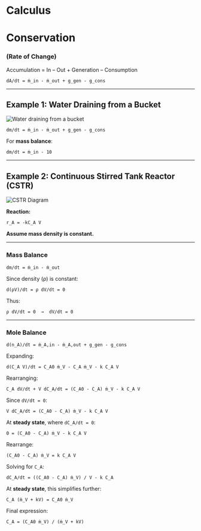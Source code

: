 <!-- # Calculus -->

# Calculus

# Conservation

### (Rate of Change)

Accumulation = In – Out + Generation – Consumption

```
dA/dt = ṁ_in - ṁ_out + g_gen - g_cons
```

______________________________________________________________________

## **Example 1: Water Draining from a Bucket**

![Water draining from a bucket](./image.png)

```
dm/dt = ṁ_in - ṁ_out + g_gen - g_cons
```

For **mass balance**:

```
dm/dt = ṁ_in - 10
```

______________________________________________________________________

## **Example 2: Continuous Stirred Tank Reactor (CSTR)**

![CSTR Diagram](./image.png)

**Reaction:**

```
r_A = -kC_A V
```

**Assume mass density is constant.**

______________________________________________________________________

### **Mass Balance**

```
dm/dt = ṁ_in - ṁ_out
```

Since density (ρ) is constant:

```
d(ρV)/dt = ρ dV/dt = 0
```

Thus:

```
ρ dV/dt = 0  →  dV/dt = 0
```

______________________________________________________________________

### **Mole Balance**

```
d(n_A)/dt = ṁ_A,in - ṁ_A,out + g_gen - g_cons
```

Expanding:

```
d(C_A V)/dt = C_A0 ṁ_V - C_A ṁ_V - k C_A V
```

Rearranging:

```
C_A dV/dt + V dC_A/dt = (C_A0 - C_A) ṁ_V - k C_A V
```

Since `dV/dt = 0`:

```
V dC_A/dt = (C_A0 - C_A) ṁ_V - k C_A V
```

At **steady state**, where `dC_A/dt = 0`:

```
0 = (C_A0 - C_A) ṁ_V - k C_A V
```

Rearrange:

```
(C_A0 - C_A) ṁ_V = k C_A V
```

Solving for `C_A`:

```
dC_A/dt = ((C_A0 - C_A) ṁ_V) / V - k C_A
```

At **steady state**, this simplifies further:

```
C_A (ṁ_V + kV) = C_A0 ṁ_V
```

Final expression:

```
C_A = (C_A0 ṁ_V) / (ṁ_V + kV)
```
